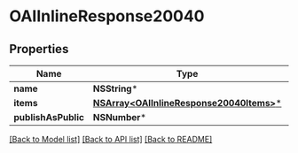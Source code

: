 # OAIInlineResponse20040

## Properties
Name | Type | Description | Notes
------------ | ------------- | ------------- | -------------
**name** | **NSString*** |  | 
**items** | [**NSArray&lt;OAIInlineResponse20040Items&gt;***](OAIInlineResponse20040Items.md) |  | 
**publishAsPublic** | **NSNumber*** |  | 

[[Back to Model list]](../README.md#documentation-for-models) [[Back to API list]](../README.md#documentation-for-api-endpoints) [[Back to README]](../README.md)



